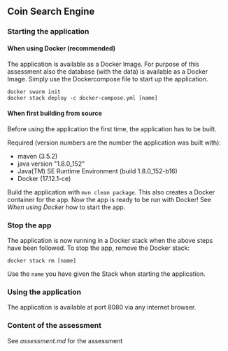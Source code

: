 ## Coin Search Engine

### Starting the application

#### When using Docker (recommended)
The application is available as a Docker Image. For purpose of this assessment also the database (with the data) is available as a Docker Image. Simply use the Dockercompose file to start up the application.
```
docker swarm init
docker stack deploy -c docker-compose.yml [name]
```


#### When first building from source

Before using the application the first time, the application has to be built.

Required (version numbers are the number the application was built with):
* maven (3.5.2)
* java version "1.8.0_152"
* Java(TM) SE Runtime Environment (build 1.8.0_152-b16)
* Docker (17.12.1-ce)

Build the application with `mvn clean package`. This also creates a Docker container for the app. Now the app is ready to be run with Docker! See _When using Docker_ how to start the app.

### Stop the app ###
The application is now running in a Docker stack when the above steps have been followed. To stop the app, remove the Docker stack:
```
docker stack rm [name]
```
Use the `name` you have given the Stack when starting the application.

### Using the application
The application is available at port 8080 via any internet browser. 

### Content of the assessment
See _assessment.md_ for the assessment

